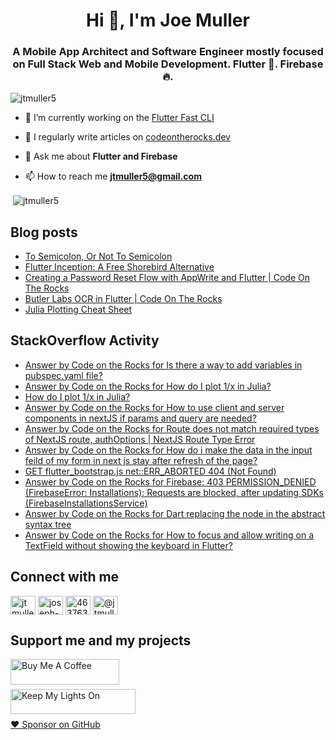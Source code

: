 <h1 align="center">Hi 👋, I'm Joe Muller</h1>
<h3 align="center">A Mobile App Architect and Software Engineer mostly focused on Full Stack Web and Mobile Development. Flutter 💙. Firebase 🔥.</h3>

<p align="left"> <img src="https://komarev.com/ghpvc/?username=jtmuller5&label=Profile%20views&color=0e75b6&style=flat" alt="jtmuller5" /> </p>

- 🔭 I’m currently working on the [Flutter Fast CLI](https://pub.dev/packages/flutter_fast_cli)

- 📝 I regularly write articles on [codeontherocks.dev](https://codeontherocks.dev/blog)

- 💬 Ask me about **Flutter and Firebase**

- 📫 How to reach me **jtmuller5@gmail.com**
<p>&nbsp;<img align="center" src="https://github-readme-stats.vercel.app/api?username=jtmuller5&show_icons=true&locale=en" alt="jtmuller5" /></p>


## Blog posts
<!-- MEDIUM-STORY-LIST:START -->
- [To Semicolon, Or Not To Semicolon](https://jtmuller5.medium.com/to-semicolon-or-not-to-semicolon-e095d74be5dc?source=rss-832e1120db1f------2)
- [Flutter Inception: A Free Shorebird Alternative](https://jtmuller5.medium.com/flutter-inception-18e2e8217fb?source=rss-832e1120db1f------2)
- [Creating a Password Reset Flow with AppWrite and Flutter | Code On The Rocks](https://jtmuller5.medium.com/creating-a-password-reset-flow-with-appwrite-and-flutter-code-on-the-rocks-9db556be3cb7?source=rss-832e1120db1f------2)
- [Butler Labs OCR in Flutter | Code On The Rocks](https://jtmuller5.medium.com/butler-labs-ocr-in-flutter-code-on-the-rocks-423518f2713a?source=rss-832e1120db1f------2)
- [Julia Plotting Cheat Sheet](https://jtmuller5.medium.com/julia-plotting-cheat-sheet-fc67086f8c17?source=rss-832e1120db1f------2)
<!-- MEDIUM-STORY-LIST:END -->

## StackOverflow Activity
<!-- STACKOVERFLOW:START -->
- [Answer by Code on the Rocks for Is there a way to add variables in pubspec.yaml file?](https://stackoverflow.com/questions/71049847/is-there-a-way-to-add-variables-in-pubspec-yaml-file/78609550#78609550)
- [Answer by Code on the Rocks for How do I plot 1/x in Julia?](https://stackoverflow.com/questions/78598437/how-do-i-plot-1-x-in-julia/78598460#78598460)
- [How do I plot 1/x in Julia?](https://stackoverflow.com/questions/78598437/how-do-i-plot-1-x-in-julia)
- [Answer by Code on the Rocks for How to use client and server components in nextJS if params and query are needed?](https://stackoverflow.com/questions/78595320/how-to-use-client-and-server-components-in-nextjs-if-params-and-query-are-needed/78595589#78595589)
- [Answer by Code on the Rocks for Route does not match required types of NextJS route, authOptions | NextJS Route Type Error](https://stackoverflow.com/questions/78407624/route-does-not-match-required-types-of-nextjs-route-authoptions-nextjs-route/78595532#78595532)
- [Answer by Code on the Rocks for How do i make the data in the input feild of my form in next js stay after refresh of the page?](https://stackoverflow.com/questions/71155015/how-do-i-make-the-data-in-the-input-feild-of-my-form-in-next-js-stay-after-refre/78593428#78593428)
- [GET flutter_bootstrap.js net::ERR_ABORTED 404 &lpar;Not Found&rpar;](https://stackoverflow.com/questions/78586612/get-flutter-bootstrap-js-neterr-aborted-404-not-found)
- [Answer by Code on the Rocks for Firebase: 403 PERMISSION_DENIED &lpar;FirebaseError: Installations&rpar;: Requests are blocked, after updating SDKs &lpar;FirebaseInstallationsService&rpar;](https://stackoverflow.com/questions/58495985/firebase-403-permission-denied-firebaseerror-installations-requests-are-blo/78570934#78570934)
- [Answer by Code on the Rocks for Dart replacing the node in the abstract syntax tree](https://stackoverflow.com/questions/45266949/dart-replacing-the-node-in-the-abstract-syntax-tree/78567967#78567967)
- [Answer by Code on the Rocks for How to focus and allow writing on a TextField without showing the keyboard in Flutter?](https://stackoverflow.com/questions/78556992/how-to-focus-and-allow-writing-on-a-textfield-without-showing-the-keyboard-in-fl/78557009#78557009)
<!-- STACKOVERFLOW:END -->

## Connect with me
<p align="left">
<a href="https://twitter.com/codd_ontherocks" target="_blank"><img align="center" src="https://raw.githubusercontent.com/rahuldkjain/github-profile-readme-generator/master/src/images/icons/Social/twitter.svg" alt="jtmuller5" height="30" width="40" /></a>
<a href="https://linkedin.com/in/joseph-muller-iii-59671a10a" target="_blank"><img align="center" src="https://raw.githubusercontent.com/rahuldkjain/github-profile-readme-generator/master/src/images/icons/Social/linked-in-alt.svg" alt="joseph-muller-iii-59671a10a" height="30" width="40" /></a>
<a href="https://stackoverflow.com/users/12806961" target="_blank"><img align="center" src="https://raw.githubusercontent.com/rahuldkjain/github-profile-readme-generator/master/src/images/icons/Social/stack-overflow.svg" alt="4637638" height="30" width="40" /></a>
<a href="https://medium.com/@jtmuller5" target="_blank"><img align="center" src="https://raw.githubusercontent.com/rahuldkjain/github-profile-readme-generator/master/src/images/icons/Social/medium.svg" alt="@jtmuller5" height="30" width="40" /></a>
</p>

## Support me and my projects

<a href="https://buymeacoffee.com/mullr" target="_blank"><img align="left" src="https://cdn.buymeacoffee.com/buttons/default-orange.png" alt="Buy Me A Coffee" height="41" width="174"></a>
<br>
<br>

<a href="https://keepmylightson.xyz/support/joemuller" target="_blank"><img align="left" src="https://cdn.jsdelivr.net/gh/jtmuller5/strike/socials/Keep My Lights On BWY.png" alt="Keep My Lights On" height="40" width="200"></a>
<br>
<br>

[:heart: Sponsor on GitHub](https://github.com/sponsors/jtmuller5) 
